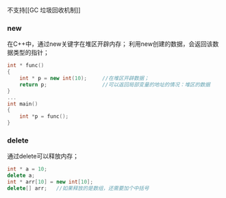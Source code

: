 不支持[[GC 垃圾回收机制]]
### new
在C++中，通过new关键字在堆区开辟内存；
利用new创建的数据，会返回该数据类型的指针；
```cpp
int * func()
{
	int * p = new int(10);     //在堆区开辟数据；
	return p;                  //可以返回局部变量的地址的情况：堆区的数据
}
...
int main()
{
	int *p = func();
}
```
### delete
通过delete可以释放内存；
```cpp
int * a = 10;
delete a;
int * arr[10] = new int[10];
delete[] arr;   //如果释放的是数组，还需要加个中括号
```


